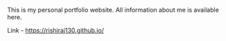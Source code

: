 This is my personal portfolio website. All information about me is available here.

Link - https://rishiraj130.github.io/
